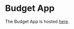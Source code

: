 # Budget App

The Budget App is hosted [here](http://budgetapp.com.s3-website-us-west-2.amazonaws.com/).